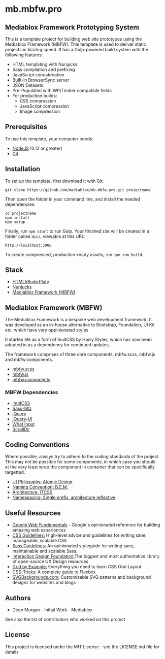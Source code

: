# mb.mbfw.pro
## Mediablox Framework Prototyping System

This is a template project for building web site prototypes using the Mediablox Framework (MBFW). This template is used to deliver static projects in blazing speed. It has a Gulp-powered build system with the following features:

- HTML templating with Nunjucks
- Sass compilation and prefixing
- JavaScript concatenation
- Built-in BrowserSync server
- JSON Datasets
- Pre-Populated with WP/Timber compatible fields
- For production builds:
  - CSS compression
  - JavaScript compression
  - Image compression

## Prerequisites

To use this template, your computer needs:

- [NodeJS](https://nodejs.org/en/) (0.12 or greater)
- [Git](https://git-scm.com/)

## Installation

To set up the template, first download it with Git:

```
git clone https://github.com/mediablox/mb.mbfw.pro.git projectname
```

Then open the folder in your command line, and install the needed dependencies:

```
cd projectname
npm install
npm setup
```

Finally, run `npm start` to run Gulp. Your finished site will be created in a folder called `dist`, viewable at this URL:

```
http://localhost:3000
```

To create compressed, production-ready assets, run `npm run build`.

## Stack

- [HTML5BoilerPlate](https://html5boilerplate.com/)
- [Nunjucks](https://mozilla.github.io/nunjucks/)
- [Mediablox Framework (MBFW)](https://github.com/mediablox/mb.mbfw)

## Mediablox Framework (MBFW)

The Mediablox Framework is a bespoke web development framework. It was developed as an in-house alternative to Bootstrap, Foundation, UI Kit etc. which have very oppinionated styles.

It started life as a form of InuitCSS by Harry Styles, which has now been adapted in as a dependency for continued updates.

The framework comprises of three core components, mbfw.scss, mbfw.js and mbfw.components.

- [mbfw.scss](https://github.com/mediablox/mb.mbfw.scss)
- [mbfw.js](https://github.com/mediablox/mb.mbfw.js)
- [mbfw.components](https://github.com/mediablox/mb.mbfw.components)

### MBFW Dependencies

- [InuitCSS](https://github.com/inuitcss/inuitcss)
- [Sass-MQ](https://github.com/sass-mq/sass-mq)
- [jQuery](https://jquery.com/)
- [jQuery-UI](https://jqueryui.com/)
- [What Input](https://ten1seven.github.io/what-input/)
- [ScrollDir](https://scrolldir.com/)

## Coding Conventions

Where possible, always try to adhere to the coding standards of the project. This may not be possible for some components, in which case you should at the very least wrap the component in container that can be specifically targetted.

- [UI Philosophy: Atomic Design](http://bradfrost.com/blog/post/atomic-web-design/)
- [Naming Convention: B.E.M.](https://css-tricks.com/bem-101/)
- [Architecture: ITCSS](https://github.com/inuitcss/inuitcss/blob/develop/README.md#css-directory-structure)
- [Namespacing: Single prefix, architecture reflective](https://csswizardry.com/2015/03/more-transparent-ui-code-with-namespaces/)

## Useful Resources

- [Google Web Fundementals](https://developers.google.com/web/fundamentals/) - Google's opinionated reference for building amazing web experiences
- [CSS Guidelines:](https://cssguidelin.es/) High-level advice and guidelines for writing sane, manageable, scalable CSS
- [Sass Guidelines:](https://sass-guidelin.es/) An opinionated styleguide for writing sane, maintainable and scalable Sass.
- [Interaction Design Foundation:](https://www.interaction-design.org/literature/)The biggest and most authoritative library of open-source UX Design resources
- [Grid by Example:](https://gridbyexample.com/) Everything you need to learn CSS Grid Layout
- [CSS-Tricks:](https://css-tricks.com/snippets/css/a-guide-to-flexbox/) A complete guide to Flexbox
- [SVGBackgrounds.com:](https://www.svgbackgrounds.com/) Customizable SVG patterns and background designs for websites and blogs

## Authors

- Dean Morgan - Initial Work - Mediablox

See also the list of contributors who worked on this project

## License

This project is licensed under the MIT License - see the LICENSE.md file for details
